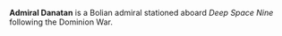 **Admiral Danatan** is a Bolian admiral stationed aboard *Deep Space Nine* following the Dominion War.